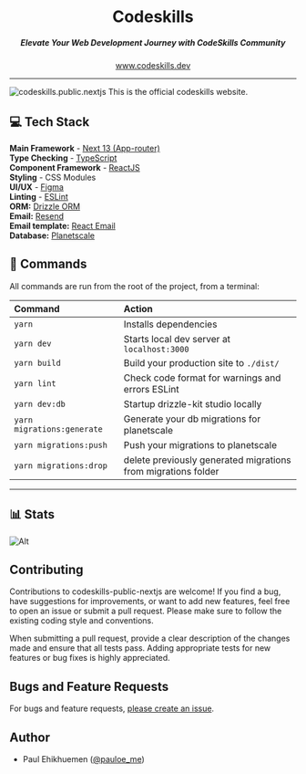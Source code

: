 <div align="center">
    <h1 align="center">Codeskills</h1>
    <h5>Elevate Your Web Development Journey with CodeSkills Community</h5>
</div>

<div align="center">
  <a href="https://codeskills.dev">www.codeskills.dev</a>
</div>

<hr />

![codeskills.public.nextjs](https://socialify.git.ci/lordelogos/codeskills.public.nextjs/image?issues=1&language=1&name=1&pattern=Circuit%20Board&pulls=1&stargazers=1&theme=Auto)
This is the official codeskills website.

## 💻 Tech Stack

**Main Framework** - [Next 13 (App-router)](https://nextjs.org/docs)  
**Type Checking** - [TypeScript](https://www.typescriptlang.org/)  
**Component Framework** - [ReactJS](https://reactjs.org/)  
**Styling** - CSS Modules  
**UI/UX** - [Figma](https://www.figma.com/file/8xAVGKZy2lTjeQBb7JzeRA/Codeskills?type=design&node-id=0-1&mode=design&t=5tuTCmDvL0uw6Q8u-0)  
**Linting** - [ESLint](https://eslint.org)  
**ORM:** [Drizzle ORM](https://orm.drizzle.team)  
**Email:** [Resend](https://resend.com)  
**Email template:** [React Email](https://react.email)  
**Database:** [Planetscale](https://planetscale.com/)  

## 🧞 Commands

All commands are run from the root of the project, from a terminal:

| Command                    | Action                                                        |
| :------------------------- | :------------------------------------------------------------ |
| `yarn`                     | Installs dependencies                                         |
| `yarn dev`                 | Starts local dev server at `localhost:3000`                   |
| `yarn build`               | Build your production site to `./dist/`                       |
| `yarn lint`                | Check code format for warnings and errors ESLint              |
| `yarn dev:db`              | Startup drizzle-kit studio locally                            |
| `yarn migrations:generate` | Generate your db migrations for planetscale                   |
| `yarn migrations:push`     | Push your migrations to planetscale                           |
| `yarn migrations:drop`     | delete previously generated migrations from migrations folder |

---

## 📊 Stats

![Alt](https://repobeats.axiom.co/api/embed/34b47db48d070efd504b4e4298ec04b65356fe20.svg "Repobeats analytics image")

## Contributing

Contributions to codeskills-public-nextjs are welcome! If you find a bug, have suggestions for improvements, or want to add new features, feel free to open an issue or submit a pull request. Please make sure to follow the existing coding style and conventions.

When submitting a pull request, provide a clear description of the changes made and ensure that all tests pass. Adding appropriate tests for new features or bug fixes is highly appreciated.

## Bugs and Feature Requests

For bugs and feature requests, [please create an issue](https://github.com/lordelogos/codeskills.public.nextjs/issues/new/choose).

## Author

- Paul Ehikhuemen ([@pauloe_me](https://twitter.com/pauloe_me))
